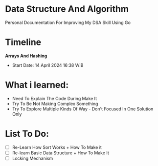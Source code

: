 # Data Structure And Algorithm
Personal Documentation For Improving My DSA Skill Using Go

# Timeline
<b> Arrays And Hashing</b>
- Start Date: 14 April 2024 16:38 WIB  

# What i learned:
- Need To Explain The Code During Make It
- Try To Be Not Making Complex Something
- Try To Explore Multiple Kinds Of Way - Don't Focused In One Solution Only

# List To Do:
- [ ] Re-Learn How Sort Works + How To Make it
- [ ] Re-learn Basic Data Structure + How To Make It
- [ ] Locking Mechanism